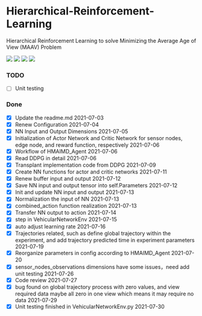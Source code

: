 # Hierarchical-Reinforcement-Learning
Hierarchical Reinforcement Learning to solve Minimizing the Average Age of View (MAAV) Problem

![](https://img.shields.io/github/issues/neardws/Hierarchical-Reinforcement-Learning)
![](https://img.shields.io/github/forks/neardws/Hierarchical-Reinforcement-Learning)
![](https://img.shields.io/github/stars/neardws/Hierarchical-Reinforcement-Learning)
![](https://img.shields.io/github/license/neardws/Hierarchical-Reinforcement-Learning)

### TODO

- [ ] Unit testing

### Done

- [x] Update the readme.md 2021-07-03
- [x] Renew Configuration 2021-07-04
- [x] NN Input and Output Dimensions 2021-07-05
- [x] Initialization of Actor Network and Critic Network for sensor nodes, edge node, and reward function, respectively 2021-07-06
- [x] Workflow of HMAIMD_Agent 2021-07-06
- [x] Read DDPG in detail 2021-07-06
- [x] Transplant implementation code from DDPG 2021-07-09
- [x] Create NN functions for actor and critic networks 2021-07-11
- [x] Renew buffer input and output 2021-07-12
- [x] Save NN input and output tensor into self.Parameters 2021-07-12
- [x] Init and update NN input and output 2021-07-13
- [x] Normalization the input of NN 2021-07-13
- [x] combined_action function realization 2021-07-13
- [x] Transfer NN output to action 2021-07-14
- [x] step in VehicularNetworkEnv 2021-07-15
- [x] auto adjust learning rate 2021-07-16
- [x] Trajectories related, such as define global trajectory within the experiment, and add trajectory predicted time in experiment parameters 2021-07-19
- [x] Reorganize parameters in config according to HMAIMD_Agent 2021-07-20
- [x] sensor_nodes_observations dimensions have some issues，need add unit testing 2021-07-26
- [x] Code review 2021-07-27
- [x] bug found on global trajectory process with zero values, and view required data maybe all zero in one view which means it may require no data 2021-07-29
- [x] Unit testing finished in VehicularNetworkEnv.py 2021-07-30